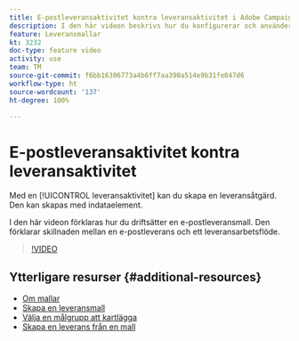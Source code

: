 ```yaml
---
title: E-postleveransaktivitet kontra leveransaktivitet i Adobe Campaign Classic
description: I den här videon beskrivs hur du konfigurerar och använder en leveransmall.
feature: Leveransmallar
kt: 3232
doc-type: feature video
activity: use
team: TM
source-git-commit: f6bb16306773a4b6ff7aa390a514e9b31fe047d6
workflow-type: ht
source-wordcount: '137'
ht-degree: 100%

---
```



# E-postleveransaktivitet kontra leveransaktivitet

Med en [!UICONTROL leveransaktivitet] kan du skapa en leveransåtgärd. Den kan skapas med indataelement.

I den här videon förklaras hur du driftsätter en e-postleveransmall. Den förklarar skillnaden mellan en e-postleverans och ett leveransarbetsflöde.

>[!VIDEO](https://video.tv.adobe.com/v/24065?quality=12)

## Ytterligare resurser {#additional-resources}

* [Om mallar](https://experienceleague.adobe.com/docs/campaign-classic/using/sending-messages/using-delivery-templates/about-templates.html?lang=sv)
* [Skapa en leveransmall](https://experienceleague.adobe.com/docs/campaign-classic/using/sending-messages/using-delivery-templates/creating-a-delivery-template.html?lang=sv)
* [Välja en målgrupp att kartlägga](https://experienceleague.adobe.com/docs/campaign-classic/using/sending-messages/using-delivery-templates/selecting-a-target-mapping.html?lang=sv)
* [Skapa en leverans från en mall](https://experienceleague.adobe.com/docs/campaign-classic/using/sending-messages/using-delivery-templates/creating-a-delivery-from-a-template.html?lang=sv)

